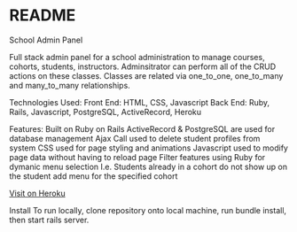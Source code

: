 # README

School Admin Panel

Full stack admin panel for a school administration to manage courses, cohorts, students, instructors.  Adminsitrator can perform all of the CRUD actions on these classes.  Classes are related via one_to_one, one_to_many and many_to_many relationships. 

Technologies Used:
	Front End: HTML, CSS, Javascript
	Back End: Ruby, Rails, Javascript, PostgreSQL, ActiveRecord, Heroku

Features:
	Built on Ruby on Rails
	ActiveRecord & PostgreSQL are used for database management
	Ajax Call used to delete student profiles from system
	CSS used for page styling and animations
	Javascript used to modify page data without having to reload page
	Filter features using Ruby for dymanic menu selection
		I.e. Students already in a cohort do not show up on the student add menu for the specified cohort


[Visit on Heroku](https://desolate-cliffs-98357.herokuapp.com/)

Install
	To run locally, clone repository onto local machine, run bundle install, then start rails server.



